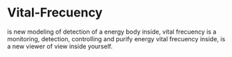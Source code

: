 # Vital-Frecuency
is new modeling of detection of a energy body inside, vital frecuency is a monitoring, detection, controlling and purify energy vital frecuency inside, is a new viewer of view inside yourself.

